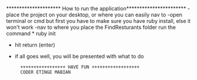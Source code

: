 ********************* How to run the application***********************
-place the project on your desktop, or where you can easily nav to
-open terminal or cmd but first you have to make sure you have ruby install, else it won't work
-nav to where you place the FindResturants folder
run the command * ruby init
- hit return (enter)
- if all goes well, you will be presented with what to do

		+++++++++++++++++ HAVE FUN ++++++++++++++++++
		CODER ETINGE MABIAN
